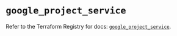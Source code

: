 # `google_project_service`

Refer to the Terraform Registry for docs: [`google_project_service`](https://registry.terraform.io/providers/hashicorp/google-beta/6.45.0/docs/resources/google_project_service).
